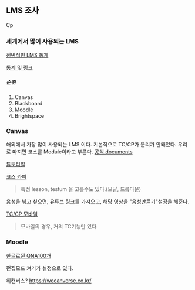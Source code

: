 ## LMS 조사

Cp

<!-- https://demo.malgnlms.com/sysop/index.jsp -->


### 세계에서 많이 사용되는 LMS

[전반적인 LMS 통계](https://research.com/education/lms-statistics)

[통계 및 링크](https://www.g2.com/categories/learning-management-system-lms)

##### 순위
1. Canvas
2. Blackboard
3. Moodle
4. Brightspace


### Canvas
해외에서 가장 많이 사용되는 LMS 이다.
기본적으로 TC/CP가 분리가 안돼있다.
우리로 따지면 코스를 Module이라고 부른다.
[공식 documents](https://community.canvaslms.com/t5/Instructor-Guide/How-do-I-add-a-module/ta-p/1151)

[튜토리얼](https://www.youtube.com/watch?v=IJIP0XCy9s0&list=PLit_70db88TTVKUlrn-xdwO02QtVN5JzP)

[코스 카피](https://www.youtube.com/watch?v=D4_K5tJDmzg&list=PLit_70db88TTVKUlrn-xdwO02QtVN5JzP&index=11)
> 특정 lesson, testum 을 고를수도 있다.(모달, 드롭다운)

음성을 넣고 싶으면, 유튜브 링크를 가져오고, 해당 영상을 "음성만듣기"설정을 해준다.

[TC/CP 모바일](https://www.youtube.com/watch?v=CXJOulg-Wfw&list=PLit_70db88TTVKUlrn-xdwO02QtVN5JzP&index=16)
> 모바일의 경우, 거의 TC기능만 있다.


### Moodle

[한글로된 QNA100개](https://okmindmap.org/KoreanWiki/index.php?title=101%EA%B0%80%EC%A7%80_Moodle_%EC%82%AC%EC%9A%A9%EB%B2%95)

편집모드 켜기가 설정으로 있다.



위캔버스? 
https://wecanverse.co.kr/